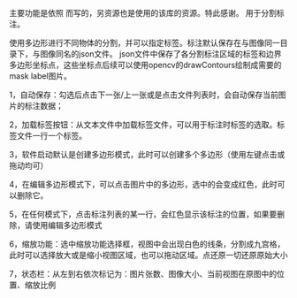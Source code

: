 主要功能是依照 而写的，另资源也是使用的该库的资源。特此感谢。
用于分割标注。


使用多边形进行不同物体的分割，并可以指定标签。标注默认保存在与图像同一目录下，与图像同名的json文件。
json文件中保存了各分割标注区域的标签和边界多边形坐标点，这些坐标点后续可以使用opencv的drawContours绘制成需要的mask label图片。

1，自动保存：勾选后点击下一张/上一张或是点击文件列表时，会自动保存当前图片的标注数据；

2，加载标签按钮：从文本文件中加载标签文件，可以用于标注时标签的选取。标签文件一行一个标签。

3，软件启动默认是创建多边形模式，此时可以创建多个多边形（使用左键点击或拖动均可）

4，在编辑多边形模式下，可以点击图片中的多边形，选中的会变成红色，此时可以删除它。

5，在任何模式下，点击标注列表的某一行，会红色显示该标注的位置，如果要删除，请使用编辑多边形模式

6，缩放功能：选中缩放功能选择框，视图中会出现白色的线条，分割成九宫格，此时可以选择放大或是缩小视图区域，也可以拖动区域。点还原一切还原原始大小

7，状态栏：从左到右依次标记为：图片张数、图像大小、当前视图在原图中的位置、缩放比例